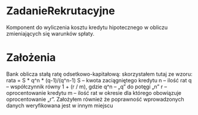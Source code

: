 # ZadanieRekrutacyjne
Komponent do wyliczenia kosztu kredytu hipotecznego w obliczu zmieniających się warunków spłaty.
# Założenia
Bank oblicza stałą ratę odsetkowo-kapitałową: skorzystałem tutaj ze wzoru:
  rata = S * q^n * (q-1)/(q^n-1)
S – kwota zaciągniętego kredytu
n – ilość rat
q – współczynnik równy 1 + (r / m), gdzie
q^n – „q” do potęgi „n”
r – oprocentowanie kredytu
m – ilość rat w okresie dla którego obowiązuje oprocentowanie „r”. 
Założyłem również że poprawność wprowadzonych danych weryfikowana jest w innym miejscu
